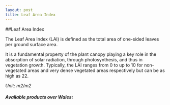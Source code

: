 ```yaml
---
layout: post
title: Leaf Area Index
---
```


##Leaf Area Index 

The Leaf Area Index (LAI) is defined as the total area of one-sided leaves per ground surface area.

It is a fundamental property of the plant canopy playing a key role in the absorption of solar radiation, through photosynthesis, and thus in vegetation growth. Typically, the LAI ranges from 0 to up to 10 for non-vegetated areas and very dense vegetated areas respectively but can be as high as 22. 

_Unit:  m2/m2_

##### Available products over Wales:
